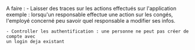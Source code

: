 A faire :
    - Laisser des traces sur les actions effectués sur l'application
    exemple : lorsqu'un responsable effectue une action sur les congés, l'employé
    concerné peu savoir quel responsable a modifier ses infos.

    - Controller les authentification : une personne ne peut pas créer de compte avec
    un login deja existant



